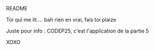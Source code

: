 ﻿README

Toi qui me lit.... bah rien en vrai, fais toi plaize

Juste pour info : CODEP25, c'est l'application de la partie 5

XOXO